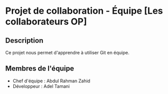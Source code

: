 # Projet de collaboration - Équipe [Les collaborateurs OP]
## Description
Ce projet nous permet d'apprendre à utiliser Git en équipe.


## Membres de l'équipe
- Chef d'équipe : Abdul Rahman Zahid
- Développeur : Adel Tamani

